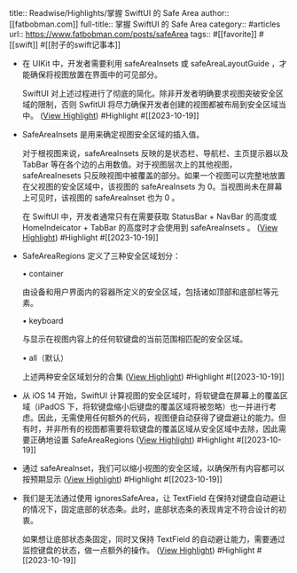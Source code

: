 title:: Readwise/Highlights/掌握 SwiftUI 的 Safe Area
author:: [[fatbobman.com]]
full-title:: 掌握 SwiftUI 的 Safe Area
category:: #articles
url:: https://www.fatbobman.com/posts/safeArea
tags:: #[[favorite]] #[[swift]] #[[肘子的swift记事本]]

- 在 UIKit 中，开发者需要利用 safeAreaInsets 或 safeAreaLayoutGuide ，才能确保将视图放置在界面中的可见部分。
  
  SwiftUI 对上述过程进行了彻底的简化。除非开发者明确要求视图突破安全区域的限制，否则 SwfitUI 将尽力确保开发者创建的视图都被布局到安全区域当中。 ([View Highlight](https://read.readwise.io/read/01hd3ct1aq6j67ndh4r4j7630g)) #Highlight #[[2023-10-19]]
- SafeAreaInsets 是用来确定视图安全区域的插入值。
  
  对于根视图来说，safeAreaInsets 反映的是状态栏、导航栏、主页提示器以及 TabBar 等在各个边的占用数值。对于视图层次上的其他视图，safeAreaInesets 只反映视图中被覆盖的部分。如果一个视图可以完整地放置在父视图的安全区域中，该视图的 safeAreaInsets 为 0。当视图尚未在屏幕上可见时，该视图的 safeAreaInset 也为 0 。
  
  在 SwiftUI 中，开发者通常只有在需要获取 StatusBar + NavBar 的高度或 HomeIndeicator + TabBar 的高度时才会使用到 safeAreaInsets 。 ([View Highlight](https://read.readwise.io/read/01hd3ctwsw55hf2h987aqwq718)) #Highlight #[[2023-10-19]]
- SafeAreaRegions 定义了三种安全区域划分：
  
  •   container
  
  由设备和用户界面内的容器所定义的安全区域，包括诸如顶部和底部栏等元素。
  
  •   keyboard
  
  与显示在视图内容上的任何软键盘的当前范围相匹配的安全区域。
  
  •   all（默认）
  
  上述两种安全区域划分的合集 ([View Highlight](https://read.readwise.io/read/01hd3d2ysgjvga7h3wraa2m77c)) #Highlight #[[2023-10-19]]
- 从 iOS 14 开始，SwiftUI 计算视图的安全区域时，将软键盘在屏幕上的覆盖区域（iPadOS 下，将软键盘缩小后键盘的覆盖区域将被忽略）也一并进行考虑。因此，无需使用任何额外的代码，视图便自动获得了键盘避让的能力。但有时，并非所有的视图都需要将软键盘的覆盖区域从安全区域中去除，因此需要正确地设置 SafeAreaRegions ([View Highlight](https://read.readwise.io/read/01hd3d47f29rj0kr826j766j6q)) #Highlight #[[2023-10-19]]
- 通过 safeAreaInset，我们可以缩小视图的安全区域，以确保所有内容都可以按预期显示 ([View Highlight](https://read.readwise.io/read/01hd3d6sqs6b1tgkaksyvprdfz)) #Highlight #[[2023-10-19]]
- 我们是无法通过使用 ignoresSafeArea，让 TextField 在保持对键盘自动避让的情况下，固定底部的状态条。此时，底部状态条的表现肯定不符合设计的初衷。
  
  如果想让底部状态条固定，同时又保持 TextField 的自动避让能力，需要通过监控键盘的状态，做一点额外的操作。 ([View Highlight](https://read.readwise.io/read/01hd3d9z1f70vp5cva2y91c1rg)) #Highlight #[[2023-10-19]]